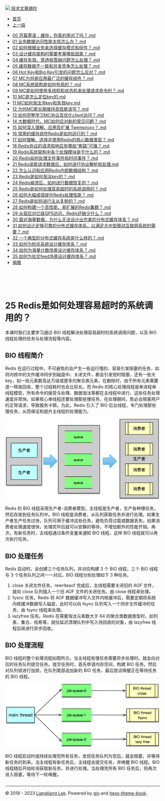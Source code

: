 <!DOCTYPE html>

<html xmlns="http://www.w3.org/1999/xhtml">
<head>
<head>
<meta content="text/html; charset=utf-8" http-equiv="Content-Type"/>
<meta content="width=device-width, initial-scale=1, maximum-scale=1.0, user-scalable=no" name="viewport"/>
<meta content="zh-cn" http-equiv="content-language"/>
<meta content="25  Redis是如何处理容易超时的系统调用的？" name="description"/>
<link href="/static/favicon.png" rel="icon"/>
<title>25  Redis是如何处理容易超时的系统调用的？ </title>
<link href="/static/index.css" rel="stylesheet"/>
<link href="/static/highlight.min.css" rel="stylesheet"/>
<script src="/static/highlight.min.js"></script>
<meta content="Hexo 4.2.0" name="generator"/>

</head>
<body>
<div class="book-container">
<div class="book-sidebar">
<div class="book-brand">
<a href="/">
<img src="/static/favicon.png"/>
<span>技术文章摘抄</span>
</a>
</div>
<div class="book-menu uncollapsible">
<ul class="uncollapsible">
<li><a class="current-tab" href="/">首页</a></li>
<li><a href="../">上一级</a></li>
</ul>
<ul class="uncollapsible">
<li>
<a class="menu-item" href="/%e4%b8%93%e6%a0%8f/300%e5%88%86%e9%92%9f%e5%90%83%e9%80%8f%e5%88%86%e5%b8%83%e5%bc%8f%e7%bc%93%e5%ad%98-%e5%ae%8c/00%20%e5%bc%80%e7%af%87%e5%af%84%e8%af%ad%ef%bc%9a%e7%bc%93%e5%ad%98%ef%bc%8c%e4%bd%a0%e7%9c%9f%e7%9a%84%e7%94%a8%e5%af%b9%e4%ba%86%e5%90%97%ef%bc%9f.md" id="00 开篇寄语：缓存，你真的用对了吗？.md">00 开篇寄语：缓存，你真的用对了吗？.md</a>
</li>
<li>
<a class="menu-item" href="/%e4%b8%93%e6%a0%8f/300%e5%88%86%e9%92%9f%e5%90%83%e9%80%8f%e5%88%86%e5%b8%83%e5%bc%8f%e7%bc%93%e5%ad%98-%e5%ae%8c/01%20%e4%b8%9a%e5%8a%a1%e6%95%b0%e6%8d%ae%e8%ae%bf%e9%97%ae%e6%80%a7%e8%83%bd%e5%a4%aa%e4%bd%8e%e6%80%8e%e4%b9%88%e5%8a%9e%ef%bc%9f.md" id="01 业务数据访问性能太低怎么办？.md">01 业务数据访问性能太低怎么办？.md</a>
</li>
<li>
<a class="menu-item" href="/%e4%b8%93%e6%a0%8f/300%e5%88%86%e9%92%9f%e5%90%83%e9%80%8f%e5%88%86%e5%b8%83%e5%bc%8f%e7%bc%93%e5%ad%98-%e5%ae%8c/02%20%e5%a6%82%e4%bd%95%e6%a0%b9%e6%8d%ae%e4%b8%9a%e5%8a%a1%e6%9d%a5%e9%80%89%e6%8b%a9%e7%bc%93%e5%ad%98%e6%a8%a1%e5%bc%8f%e5%92%8c%e7%bb%84%e4%bb%b6%ef%bc%9f.md" id="02 如何根据业务来选择缓存模式和组件？.md">02 如何根据业务来选择缓存模式和组件？.md</a>
</li>
<li>
<a class="menu-item" href="/%e4%b8%93%e6%a0%8f/300%e5%88%86%e9%92%9f%e5%90%83%e9%80%8f%e5%88%86%e5%b8%83%e5%bc%8f%e7%bc%93%e5%ad%98-%e5%ae%8c/03%20%e8%ae%be%e8%ae%a1%e7%bc%93%e5%ad%98%e6%9e%b6%e6%9e%84%e6%97%b6%e9%9c%80%e8%a6%81%e8%80%83%e9%87%8f%e5%93%aa%e4%ba%9b%e5%9b%a0%e7%b4%a0%ef%bc%9f.md" id="03 设计缓存架构时需要考量哪些因素？.md">03 设计缓存架构时需要考量哪些因素？.md</a>
</li>
<li>
<a class="menu-item" href="/%e4%b8%93%e6%a0%8f/300%e5%88%86%e9%92%9f%e5%90%83%e9%80%8f%e5%88%86%e5%b8%83%e5%bc%8f%e7%bc%93%e5%ad%98-%e5%ae%8c/04%20%e7%bc%93%e5%ad%98%e5%a4%b1%e6%95%88%e3%80%81%e7%a9%bf%e9%80%8f%e5%92%8c%e9%9b%aa%e5%b4%a9%e9%97%ae%e9%a2%98%e6%80%8e%e4%b9%88%e5%a4%84%e7%90%86%ef%bc%9f.md" id="04 缓存失效、穿透和雪崩问题怎么处理？.md">04 缓存失效、穿透和雪崩问题怎么处理？.md</a>
</li>
<li>
<a class="menu-item" href="/%e4%b8%93%e6%a0%8f/300%e5%88%86%e9%92%9f%e5%90%83%e9%80%8f%e5%88%86%e5%b8%83%e5%bc%8f%e7%bc%93%e5%ad%98-%e5%ae%8c/05%20%e7%bc%93%e5%ad%98%e6%95%b0%e6%8d%ae%e4%b8%8d%e4%b8%80%e8%87%b4%e5%92%8c%e5%b9%b6%e5%8f%91%e7%ab%9e%e4%ba%89%e6%80%8e%e4%b9%88%e5%a4%84%e7%90%86%ef%bc%9f.md" id="05 缓存数据不一致和并发竞争怎么处理？.md">05 缓存数据不一致和并发竞争怎么处理？.md</a>
</li>
<li>
<a class="menu-item" href="/%e4%b8%93%e6%a0%8f/300%e5%88%86%e9%92%9f%e5%90%83%e9%80%8f%e5%88%86%e5%b8%83%e5%bc%8f%e7%bc%93%e5%ad%98-%e5%ae%8c/06%20Hot%20Key%e5%92%8cBig%20Key%e5%bc%95%e5%8f%91%e7%9a%84%e9%97%ae%e9%a2%98%e6%80%8e%e4%b9%88%e5%ba%94%e5%af%b9%ef%bc%9f.md" id="06 Hot Key和Big Key引发的问题怎么应对？.md">06 Hot Key和Big Key引发的问题怎么应对？.md</a>
</li>
<li>
<a class="menu-item" href="/%e4%b8%93%e6%a0%8f/300%e5%88%86%e9%92%9f%e5%90%83%e9%80%8f%e5%88%86%e5%b8%83%e5%bc%8f%e7%bc%93%e5%ad%98-%e5%ae%8c/07%20MC%e4%b8%ba%e4%bd%95%e6%98%af%e5%ba%94%e7%94%a8%e6%9c%80%e5%b9%bf%e6%b3%9b%e7%9a%84%e7%bc%93%e5%ad%98%e7%bb%84%e4%bb%b6%ef%bc%9f.md" id="07 MC为何是应用最广泛的缓存组件？.md">07 MC为何是应用最广泛的缓存组件？.md</a>
</li>
<li>
<a class="menu-item" href="/%e4%b8%93%e6%a0%8f/300%e5%88%86%e9%92%9f%e5%90%83%e9%80%8f%e5%88%86%e5%b8%83%e5%bc%8f%e7%bc%93%e5%ad%98-%e5%ae%8c/08%20MC%e7%b3%bb%e7%bb%9f%e6%9e%b6%e6%9e%84%e6%98%af%e5%a6%82%e4%bd%95%e5%b8%83%e5%b1%80%e7%9a%84%ef%bc%9f.md" id="08 MC系统架构是如何布局的？.md">08 MC系统架构是如何布局的？.md</a>
</li>
<li>
<a class="menu-item" href="/%e4%b8%93%e6%a0%8f/300%e5%88%86%e9%92%9f%e5%90%83%e9%80%8f%e5%88%86%e5%b8%83%e5%bc%8f%e7%bc%93%e5%ad%98-%e5%ae%8c/09%20MC%e6%98%af%e5%a6%82%e4%bd%95%e4%bd%bf%e7%94%a8%e5%a4%9a%e7%ba%bf%e7%a8%8b%e5%92%8c%e7%8a%b6%e6%80%81%e6%9c%ba%e6%9d%a5%e5%a4%84%e7%90%86%e8%af%b7%e6%b1%82%e5%91%bd%e4%bb%a4%e7%9a%84%ef%bc%9f.md" id="09 MC是如何使用多线程和状态机来处理请求命令的？.md">09 MC是如何使用多线程和状态机来处理请求命令的？.md</a>
</li>
<li>
<a class="menu-item" href="/%e4%b8%93%e6%a0%8f/300%e5%88%86%e9%92%9f%e5%90%83%e9%80%8f%e5%88%86%e5%b8%83%e5%bc%8f%e7%bc%93%e5%ad%98-%e5%ae%8c/10%20MC%e6%98%af%e6%80%8e%e4%b9%88%e5%ae%9a%e4%bd%8dkey%e7%9a%84.md" id="10 MC是怎么定位key的.md">10 MC是怎么定位key的.md</a>
</li>
<li>
<a class="menu-item" href="/%e4%b8%93%e6%a0%8f/300%e5%88%86%e9%92%9f%e5%90%83%e9%80%8f%e5%88%86%e5%b8%83%e5%bc%8f%e7%bc%93%e5%ad%98-%e5%ae%8c/11%20MC%e5%a6%82%e4%bd%95%e6%b7%98%e6%b1%b0%e5%86%b7key%e5%92%8c%e5%a4%b1%e6%95%88key.md" id="11 MC如何淘汰冷key和失效key.md">11 MC如何淘汰冷key和失效key.md</a>
</li>
<li>
<a class="menu-item" href="/%e4%b8%93%e6%a0%8f/300%e5%88%86%e9%92%9f%e5%90%83%e9%80%8f%e5%88%86%e5%b8%83%e5%bc%8f%e7%bc%93%e5%ad%98-%e5%ae%8c/12%20%e4%b8%ba%e4%bd%95MC%e8%83%bd%e9%95%bf%e6%9c%9f%e7%bb%b4%e6%8c%81%e9%ab%98%e6%80%a7%e8%83%bd%e8%af%bb%e5%86%99%ef%bc%9f.md" id="12 为何MC能长期维持高性能读写？.md">12 为何MC能长期维持高性能读写？.md</a>
</li>
<li>
<a class="menu-item" href="/%e4%b8%93%e6%a0%8f/300%e5%88%86%e9%92%9f%e5%90%83%e9%80%8f%e5%88%86%e5%b8%83%e5%bc%8f%e7%bc%93%e5%ad%98-%e5%ae%8c/13%20%e5%a6%82%e4%bd%95%e5%ae%8c%e6%95%b4%e5%ad%a6%e4%b9%a0MC%e5%8d%8f%e8%ae%ae%e5%8f%8a%e4%bc%98%e5%8c%96client%e8%ae%bf%e9%97%ae%ef%bc%9f.md" id="13 如何完整学习MC协议及优化client访问？.md">13 如何完整学习MC协议及优化client访问？.md</a>
</li>
<li>
<a class="menu-item" href="/%e4%b8%93%e6%a0%8f/300%e5%88%86%e9%92%9f%e5%90%83%e9%80%8f%e5%88%86%e5%b8%83%e5%bc%8f%e7%bc%93%e5%ad%98-%e5%ae%8c/14%20%e5%a4%a7%e6%95%b0%e6%8d%ae%e6%97%b6%e4%bb%a3%ef%bc%8cMC%e5%a6%82%e4%bd%95%e5%ba%94%e5%af%b9%e6%96%b0%e7%9a%84%e5%b8%b8%e8%a7%81%e9%97%ae%e9%a2%98%ef%bc%9f.md" id="14 大数据时代，MC如何应对新的常见问题？.md">14 大数据时代，MC如何应对新的常见问题？.md</a>
</li>
<li>
<a class="menu-item" href="/%e4%b8%93%e6%a0%8f/300%e5%88%86%e9%92%9f%e5%90%83%e9%80%8f%e5%88%86%e5%b8%83%e5%bc%8f%e7%bc%93%e5%ad%98-%e5%ae%8c/15%20%e5%a6%82%e4%bd%95%e6%b7%b1%e5%85%a5%e7%90%86%e8%a7%a3%e3%80%81%e5%ba%94%e7%94%a8%e5%8f%8a%e6%89%a9%e5%b1%95%20Twemproxy%ef%bc%9f.md" id="15 如何深入理解、应用及扩展 Twemproxy？.md">15 如何深入理解、应用及扩展 Twemproxy？.md</a>
</li>
<li>
<a class="menu-item" href="/%e4%b8%93%e6%a0%8f/300%e5%88%86%e9%92%9f%e5%90%83%e9%80%8f%e5%88%86%e5%b8%83%e5%bc%8f%e7%bc%93%e5%ad%98-%e5%ae%8c/16%20%e5%b8%b8%e7%94%a8%e7%9a%84%e7%bc%93%e5%ad%98%e7%bb%84%e4%bb%b6Redis%e6%98%af%e5%a6%82%e4%bd%95%e8%bf%90%e8%a1%8c%e7%9a%84%ef%bc%9f.md" id="16 常用的缓存组件Redis是如何运行的？.md">16 常用的缓存组件Redis是如何运行的？.md</a>
</li>
<li>
<a class="menu-item" href="/%e4%b8%93%e6%a0%8f/300%e5%88%86%e9%92%9f%e5%90%83%e9%80%8f%e5%88%86%e5%b8%83%e5%bc%8f%e7%bc%93%e5%ad%98-%e5%ae%8c/17%20%e5%a6%82%e4%bd%95%e7%90%86%e8%a7%a3%e3%80%81%e9%80%89%e6%8b%a9%e5%b9%b6%e4%bd%bf%e7%94%a8Redis%e7%9a%84%e6%a0%b8%e5%bf%83%e6%95%b0%e6%8d%ae%e7%b1%bb%e5%9e%8b%ef%bc%9f.md" id="17 如何理解、选择并使用Redis的核心数据类型？.md">17 如何理解、选择并使用Redis的核心数据类型？.md</a>
</li>
<li>
<a class="menu-item" href="/%e4%b8%93%e6%a0%8f/300%e5%88%86%e9%92%9f%e5%90%83%e9%80%8f%e5%88%86%e5%b8%83%e5%bc%8f%e7%bc%93%e5%ad%98-%e5%ae%8c/18%20Redis%e5%8d%8f%e8%ae%ae%e7%9a%84%e8%af%b7%e6%b1%82%e5%92%8c%e5%93%8d%e5%ba%94%e6%9c%89%e5%93%aa%e4%ba%9b%e2%80%9c%e5%a5%97%e8%b7%af%e2%80%9d%e5%8f%af%e5%be%aa%ef%bc%9f.md" id="18 Redis协议的请求和响应有哪些“套路”可循？.md">18 Redis协议的请求和响应有哪些“套路”可循？.md</a>
</li>
<li>
<a class="menu-item" href="/%e4%b8%93%e6%a0%8f/300%e5%88%86%e9%92%9f%e5%90%83%e9%80%8f%e5%88%86%e5%b8%83%e5%bc%8f%e7%bc%93%e5%ad%98-%e5%ae%8c/19%20Redis%e7%b3%bb%e7%bb%9f%e6%9e%b6%e6%9e%84%e4%b8%ad%e5%90%84%e4%b8%aa%e5%a4%84%e7%90%86%e6%a8%a1%e5%9d%97%e6%98%af%e5%b9%b2%e4%bb%80%e4%b9%88%e7%9a%84%ef%bc%9f.md" id="19 Redis系统架构中各个处理模块是干什么的？.md">19 Redis系统架构中各个处理模块是干什么的？.md</a>
</li>
<li>
<a class="menu-item" href="/%e4%b8%93%e6%a0%8f/300%e5%88%86%e9%92%9f%e5%90%83%e9%80%8f%e5%88%86%e5%b8%83%e5%bc%8f%e7%bc%93%e5%ad%98-%e5%ae%8c/20%20Redis%e5%a6%82%e4%bd%95%e5%a4%84%e7%90%86%e6%96%87%e4%bb%b6%e4%ba%8b%e4%bb%b6%e5%92%8c%e6%97%b6%e9%97%b4%e4%ba%8b%e4%bb%b6%ef%bc%9f.md" id="20 Redis如何处理文件事件和时间事件？.md">20 Redis如何处理文件事件和时间事件？.md</a>
</li>
<li>
<a class="menu-item" href="/%e4%b8%93%e6%a0%8f/300%e5%88%86%e9%92%9f%e5%90%83%e9%80%8f%e5%88%86%e5%b8%83%e5%bc%8f%e7%bc%93%e5%ad%98-%e5%ae%8c/21%20Redis%e8%af%bb%e5%8f%96%e8%af%b7%e6%b1%82%e6%95%b0%e6%8d%ae%e5%90%8e%ef%bc%8c%e5%a6%82%e4%bd%95%e8%bf%9b%e8%a1%8c%e5%8d%8f%e8%ae%ae%e8%a7%a3%e6%9e%90%e5%92%8c%e5%a4%84%e7%90%86.md" id="21 Redis读取请求数据后，如何进行协议解析和处理.md">21 Redis读取请求数据后，如何进行协议解析和处理.md</a>
</li>
<li>
<a class="menu-item" href="/%e4%b8%93%e6%a0%8f/300%e5%88%86%e9%92%9f%e5%90%83%e9%80%8f%e5%88%86%e5%b8%83%e5%bc%8f%e7%bc%93%e5%ad%98-%e5%ae%8c/22%20%e6%80%8e%e4%b9%88%e8%ae%a4%e8%af%86%e5%92%8c%e5%ba%94%e7%94%a8Redis%e5%86%85%e9%83%a8%e6%95%b0%e6%8d%ae%e7%bb%93%e6%9e%84%ef%bc%9f.md" id="22 怎么认识和应用Redis内部数据结构？.md">22 怎么认识和应用Redis内部数据结构？.md</a>
</li>
<li>
<a class="menu-item" href="/%e4%b8%93%e6%a0%8f/300%e5%88%86%e9%92%9f%e5%90%83%e9%80%8f%e5%88%86%e5%b8%83%e5%bc%8f%e7%bc%93%e5%ad%98-%e5%ae%8c/23%20Redis%e6%98%af%e5%a6%82%e4%bd%95%e6%b7%98%e6%b1%b0key%e7%9a%84%ef%bc%9f.md" id="23 Redis是如何淘汰key的？.md">23 Redis是如何淘汰key的？.md</a>
</li>
<li>
<a class="menu-item" href="/%e4%b8%93%e6%a0%8f/300%e5%88%86%e9%92%9f%e5%90%83%e9%80%8f%e5%88%86%e5%b8%83%e5%bc%8f%e7%bc%93%e5%ad%98-%e5%ae%8c/24%20Redis%e5%b4%a9%e6%ba%83%e5%90%8e%ef%bc%8c%e5%a6%82%e4%bd%95%e8%bf%9b%e8%a1%8c%e6%95%b0%e6%8d%ae%e6%81%a2%e5%a4%8d%e7%9a%84%ef%bc%9f.md" id="24 Redis崩溃后，如何进行数据恢复的？.md">24 Redis崩溃后，如何进行数据恢复的？.md</a>
</li>
<li>
<a class="menu-item" href="/%e4%b8%93%e6%a0%8f/300%e5%88%86%e9%92%9f%e5%90%83%e9%80%8f%e5%88%86%e5%b8%83%e5%bc%8f%e7%bc%93%e5%ad%98-%e5%ae%8c/25%20%20Redis%e6%98%af%e5%a6%82%e4%bd%95%e5%a4%84%e7%90%86%e5%ae%b9%e6%98%93%e8%b6%85%e6%97%b6%e7%9a%84%e7%b3%bb%e7%bb%9f%e8%b0%83%e7%94%a8%e7%9a%84%ef%bc%9f.md" id="25  Redis是如何处理容易超时的系统调用的？.md">25  Redis是如何处理容易超时的系统调用的？.md</a>
</li>
<li>
<a class="menu-item" href="/%e4%b8%93%e6%a0%8f/300%e5%88%86%e9%92%9f%e5%90%83%e9%80%8f%e5%88%86%e5%b8%83%e5%bc%8f%e7%bc%93%e5%ad%98-%e5%ae%8c/26%20%e5%a6%82%e4%bd%95%e5%a4%a7%e5%b9%85%e6%88%90%e5%80%8d%e6%8f%90%e5%8d%87Redis%e5%a4%84%e7%90%86%e6%80%a7%e8%83%bd%ef%bc%9f.md" id="26 如何大幅成倍提升Redis处理性能？.md">26 如何大幅成倍提升Redis处理性能？.md</a>
</li>
<li>
<a class="menu-item" href="/%e4%b8%93%e6%a0%8f/300%e5%88%86%e9%92%9f%e5%90%83%e9%80%8f%e5%88%86%e5%b8%83%e5%bc%8f%e7%bc%93%e5%ad%98-%e5%ae%8c/27%20Redis%e6%98%af%e5%a6%82%e4%bd%95%e8%bf%9b%e8%a1%8c%e4%b8%bb%e4%bb%8e%e5%a4%8d%e5%88%b6%e7%9a%84%ef%bc%9f.md" id="27 Redis是如何进行主从复制的？.md">27 Redis是如何进行主从复制的？.md</a>
</li>
<li>
<a class="menu-item" href="/%e4%b8%93%e6%a0%8f/300%e5%88%86%e9%92%9f%e5%90%83%e9%80%8f%e5%88%86%e5%b8%83%e5%bc%8f%e7%bc%93%e5%ad%98-%e5%ae%8c/28%20%e5%a6%82%e4%bd%95%e6%9e%84%e5%bb%ba%e4%b8%80%e4%b8%aa%e9%ab%98%e6%80%a7%e8%83%bd%e3%80%81%e6%98%93%e6%89%a9%e5%b1%95%e7%9a%84Redis%e9%9b%86%e7%be%a4%ef%bc%9f.md" id="28 如何构建一个高性能、易扩展的Redis集群？.md">28 如何构建一个高性能、易扩展的Redis集群？.md</a>
</li>
<li>
<a class="menu-item" href="/%e4%b8%93%e6%a0%8f/300%e5%88%86%e9%92%9f%e5%90%83%e9%80%8f%e5%88%86%e5%b8%83%e5%bc%8f%e7%bc%93%e5%ad%98-%e5%ae%8c/29%20%e4%bb%8e%e5%ae%b9%e5%ba%94%e5%af%b9%e4%ba%bf%e7%ba%a7QPS%e8%ae%bf%e9%97%ae%ef%bc%8cRedis%e8%bf%98%e7%bc%ba%e5%b0%91%e4%bb%80%e4%b9%88%ef%bc%9f.md" id="29 从容应对亿级QPS访问，Redis还缺少什么？.md">29 从容应对亿级QPS访问，Redis还缺少什么？.md</a>
</li>
<li>
<a class="menu-item" href="/%e4%b8%93%e6%a0%8f/300%e5%88%86%e9%92%9f%e5%90%83%e9%80%8f%e5%88%86%e5%b8%83%e5%bc%8f%e7%bc%93%e5%ad%98-%e5%ae%8c/30%20%e9%9d%a2%e5%af%b9%e6%b5%b7%e9%87%8f%e6%95%b0%e6%8d%ae%ef%bc%8c%e4%b8%ba%e4%bb%80%e4%b9%88%e6%97%a0%e6%b3%95%e8%ae%be%e8%ae%a1%e5%87%ba%e5%ae%8c%e7%be%8e%e7%9a%84%e5%88%86%e5%b8%83%e5%bc%8f%e7%bc%93%e5%ad%98%e4%bd%93%e7%b3%bb%ef%bc%9f.md" id="30 面对海量数据，为什么无法设计出完美的分布式缓存体系？.md">30 面对海量数据，为什么无法设计出完美的分布式缓存体系？.md</a>
</li>
<li>
<a class="menu-item" href="/%e4%b8%93%e6%a0%8f/300%e5%88%86%e9%92%9f%e5%90%83%e9%80%8f%e5%88%86%e5%b8%83%e5%bc%8f%e7%bc%93%e5%ad%98-%e5%ae%8c/31%20%e5%a6%82%e4%bd%95%e8%ae%be%e8%ae%a1%e8%b6%b3%e5%a4%9f%e5%8f%af%e9%9d%a0%e7%9a%84%e5%88%86%e5%b8%83%e5%bc%8f%e7%bc%93%e5%ad%98%e4%bd%93%e7%b3%bb%ef%bc%8c%e4%bb%a5%e6%bb%a1%e8%b6%b3%e5%a4%a7%e4%b8%ad%e5%9e%8b%e7%a7%bb%e5%8a%a8%e4%ba%92%e8%81%94%e7%bd%91%e7%b3%bb%e7%bb%9f%e7%9a%84%e9%9c%80%e8%a6%81%ef%bc%9f.md" id="31 如何设计足够可靠的分布式缓存体系，以满足大中型移动互联网系统的需要？.md">31 如何设计足够可靠的分布式缓存体系，以满足大中型移动互联网系统的需要？.md</a>
</li>
<li>
<a class="menu-item" href="/%e4%b8%93%e6%a0%8f/300%e5%88%86%e9%92%9f%e5%90%83%e9%80%8f%e5%88%86%e5%b8%83%e5%bc%8f%e7%bc%93%e5%ad%98-%e5%ae%8c/32%20%e4%b8%80%e4%b8%aa%e5%85%b8%e5%9e%8b%e7%9a%84%e5%88%86%e5%b8%83%e5%bc%8f%e7%bc%93%e5%ad%98%e7%b3%bb%e7%bb%9f%e6%98%af%e4%bb%80%e4%b9%88%e6%a0%b7%e7%9a%84%ef%bc%9f.md" id="32 一个典型的分布式缓存系统是什么样的？.md">32 一个典型的分布式缓存系统是什么样的？.md</a>
</li>
<li>
<a class="menu-item" href="/%e4%b8%93%e6%a0%8f/300%e5%88%86%e9%92%9f%e5%90%83%e9%80%8f%e5%88%86%e5%b8%83%e5%bc%8f%e7%bc%93%e5%ad%98-%e5%ae%8c/33%20%e5%a6%82%e4%bd%95%e4%b8%ba%e7%a7%92%e6%9d%80%e7%b3%bb%e7%bb%9f%e8%ae%be%e8%ae%a1%e7%bc%93%e5%ad%98%e4%bd%93%e7%b3%bb%ef%bc%9f.md" id="33 如何为秒杀系统设计缓存体系？.md">33 如何为秒杀系统设计缓存体系？.md</a>
</li>
<li>
<a class="menu-item" href="/%e4%b8%93%e6%a0%8f/300%e5%88%86%e9%92%9f%e5%90%83%e9%80%8f%e5%88%86%e5%b8%83%e5%bc%8f%e7%bc%93%e5%ad%98-%e5%ae%8c/34%20%e5%a6%82%e4%bd%95%e4%b8%ba%e6%b5%b7%e9%87%8f%e8%ae%a1%e6%95%b0%e5%9c%ba%e6%99%af%e8%ae%be%e8%ae%a1%e7%bc%93%e5%ad%98%e4%bd%93%e7%b3%bb%ef%bc%9f.md" id="34 如何为海量计数场景设计缓存体系？.md">34 如何为海量计数场景设计缓存体系？.md</a>
</li>
<li>
<a class="menu-item" href="/%e4%b8%93%e6%a0%8f/300%e5%88%86%e9%92%9f%e5%90%83%e9%80%8f%e5%88%86%e5%b8%83%e5%bc%8f%e7%bc%93%e5%ad%98-%e5%ae%8c/35%20%e5%a6%82%e4%bd%95%e4%b8%ba%e7%a4%be%e4%ba%a4feed%e5%9c%ba%e6%99%af%e8%ae%be%e8%ae%a1%e7%bc%93%e5%ad%98%e4%bd%93%e7%b3%bb%ef%bc%9f.md" id="35 如何为社交feed场景设计缓存体系？.md">35 如何为社交feed场景设计缓存体系？.md</a>
</li>
<li><a href="/assets/捐赠.md">捐赠</a></li>
</ul>
</div>
</div>
<div class="sidebar-toggle" onclick="sidebar_toggle()" onmouseleave="remove_inner()" onmouseover="add_inner()">
<div class="sidebar-toggle-inner"></div>
</div>
<div class="off-canvas-content">
<div class="columns">
<div class="column col-12 col-lg-12">
<div class="book-navbar">
<header class="navbar">
<section class="navbar-section">
<a onclick="open_sidebar()">
<i class="icon icon-menu"></i>
</a>
</section>
</header>
</div>
<div class="book-content" style="max-width: 960px; margin: 0 auto;
    overflow-x: auto;
    overflow-y: hidden;">
<div class="book-post">

<p align="center" id="tip"></p>
<h1 class="title" data-id="25  Redis是如何处理容易超时的系统调用的？" id="title">25  Redis是如何处理容易超时的系统调用的？</h1>
<div><p>本课时我们主要学习通过 BIO 线程解决处理容易超时的系统调用问题，以及 BIO 线程处理的任务与处理流程等内容。</p>
<h2 id="bio-线程简介">BIO 线程简介</h2>
<p>Redis 在运行过程中，不可避免的会产生一些运行慢的、容易引发阻塞的任务，如将内核中的文件缓冲同步到磁盘中、关闭文件，都会引发短时阻塞，还有一些大 key，如一些元素数高达万级或更多的聚合类元素，在删除时，由于所有元素需要逐一释放回收，整个过程耗时也会比较长。而 Redis 的核心处理线程是单进程单线程模型，所有命令的接受与处理、数据淘汰等都在主线程中进行，这些任务处理速度非常快。如果核心单线程还要处理那些慢任务，在处理期间，势必会阻塞用户的正常请求，导致服务卡顿。为此，Redis 引入了 BIO 后台线程，专门处理那些慢任务，从而保证和提升主线程的处理能力。</p>
<p><img alt="img" src="assets/CgotOV3TmoqAeOjLAACHFJ0GaJU476.png"/></p>
<p>Redis 的 BIO 线程采用生产者-消费者模型。主线程是生产者，生产各种慢任务，然后存放到任务队列中。BIO 线程是消费者，从队列获取任务并进行处理。如果生产者生产任务过快，队列可用于缓冲这些任务，避免负荷过载或数据丢失。如果消费者处理速度很快，处理完毕后就可以安静的等待，不增加额外的性能开销。再次，有新任务时，主线程通过条件变量来通知 BIO 线程，这样 BIO 线程就可以再次执行任务。</p>
<h2 id="bio-处理任务">BIO 处理任务</h2>
<p>Redis 启动时，会创建三个任务队列，并对应构建 3 个 BIO 线程，三个 BIO 线程与 3 个任务队列之间一一对应。BIO 线程分别处理如下 3 种任务。</p>
<ol>
<li>close 关闭文件任务。rewriteaof 完成后，主线程需要关闭旧的 AOF 文件，就向 close 队列插入一个旧 AOF 文件的关闭任务。由 close 线程来处理。</li>
<li>fysnc 任务。Redis 将 AOF 数据缓冲写入文件内核缓冲后，需要定期将系统内核缓冲数据写入磁盘，此时可以向 fsync 队列写入一个同步文件缓冲的任务，由 fsync 线程来处理。</li>
<li>lazyfree 任务。Redis 在需要淘汰元素数大于 64 的聚合类数据类型时，如列表、集合、哈希等，就往延迟清理队列中写入待回收的对象，由 lazyfree 线程后续进行异步回收。</li>
</ol>
<h2 id="bio-处理流程">BIO 处理流程</h2>
<p>BIO 线程的整个处理流程如图所示。当主线程有慢任务需要异步处理时。就会向对应的任务队列提交任务。提交任务时，首先申请内存空间，构建 BIO 任务。然后对队列锁进行加锁，在队列尾部追加新的 BIO 任务，最后尝试唤醒正在等待任务的 BIO 线程。</p>
<p><img alt="img" src="assets/CgoB5l3Tmp2AWAq1AACUcWhvLE8435.png"/></p>
<p>BIO 线程启动时或持续处理完所有任务，发现任务队列为空后，就会阻塞，并等待新任务的到来。当主线程有新任务后，主线程会提交任务，并唤醒 BIO 线程。BIO 线程随后开始轮询获取新任务，并进行处理。当处理完所有 BIO 任务后，则再次进入阻塞，等待下一轮唤醒。</p>
</div>
</div>
<div>
<div id="prePage" style="float: left">
</div>
<div id="nextPage" style="float: right">
</div>
</div>
</div>
</div>
</div>
<div class="copyright">
<hr/>
<p>© 2019 - 2023 <a href="/cdn-cgi/l/email-protection#6e020202575a5f5f5e592e09030f0702400d0103" target="_blank">Liangliang Lee</a>.
                    Powered by <a href="https://github.com/gin-gonic/gin" target="_blank">gin</a> and <a href="https://github.com/kaiiiz/hexo-theme-book" target="_blank">hexo-theme-book</a>.</p>
</div>
</div>
<a class="off-canvas-overlay" onclick="hide_canvas()"></a>
</div>
<script>(function(){function c(){var b=a.contentDocument||a.contentWindow.document;if(b){var d=b.createElement('script');d.innerHTML="window.__CF$cv$params={r:'8f09eea68c7a0474',t:'MTczMzk2Njg0OS4wMDAwMDA='};var a=document.createElement('script');a.nonce='';a.src='/cdn-cgi/challenge-platform/scripts/jsd/main.js';document.getElementsByTagName('head')[0].appendChild(a);";b.getElementsByTagName('head')[0].appendChild(d)}}if(document.body){var a=document.createElement('iframe');a.height=1;a.width=1;a.style.position='absolute';a.style.top=0;a.style.left=0;a.style.border='none';a.style.visibility='hidden';document.body.appendChild(a);if('loading'!==document.readyState)c();else if(window.addEventListener)document.addEventListener('DOMContentLoaded',c);else{var e=document.onreadystatechange||function(){};document.onreadystatechange=function(b){e(b);'loading'!==document.readyState&&(document.onreadystatechange=e,c())}}}})();</script></body>

<script src="/static/index.js"></script>
</head></html>